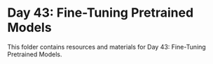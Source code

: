# Day 43: Fine-Tuning Pretrained Models

This folder contains resources and materials for Day 43: Fine-Tuning Pretrained Models.